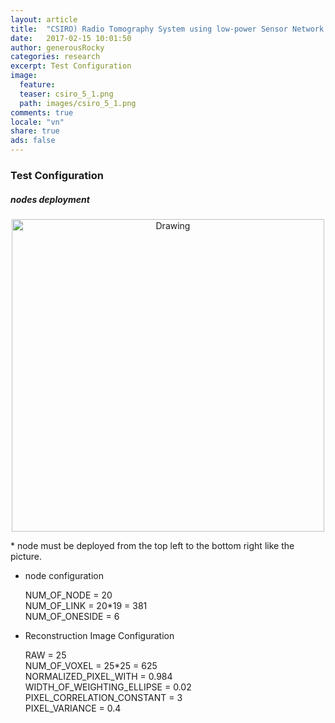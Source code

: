 ```yaml
---
layout: article
title:  "CSIRO) Radio Tomography System using low-power Sensor Network Device (5)"
date:   2017-02-15 10:01:50
author: generousRocky
categories: research
excerpt: Test Configuration
image:
  feature:
  teaser: csiro_5_1.png
  path: images/csiro_5_1.png
comments: true
locale: "vn"
share: true
ads: false
---
```


### Test Configuration

##### nodes deployment
<p style="text-align: center;">
	<img src="{{ site.url }}/images/csiro_5_1.png" alt="Drawing" style="width: 500px;"/>
</p>
* node must be deployed from the top left to the bottom right like the picture.

* node configuration

	NUM_OF_NODE = 20<br />
	NUM_OF_LINK = 20*19 = 381<br />
	NUM_OF_ONESIDE = 6<br />

* Reconstruction Image Configuration

	RAW = 25<br />
	NUM_OF_VOXEL = 25*25 = 625<br />
	NORMALIZED_PIXEL_WITH = 0.984<br />
	WIDTH_OF_WEIGHTING_ELLIPSE = 0.02<br />
	PIXEL_CORRELATION_CONSTANT = 3<br />
	PIXEL_VARIANCE = 0.4
